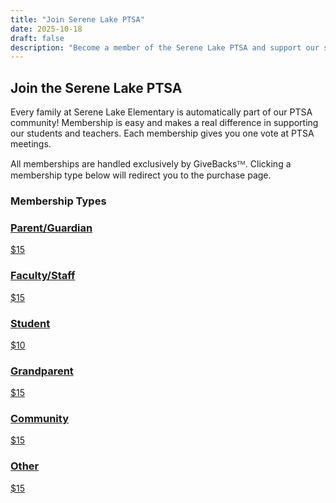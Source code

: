 ```yaml
---
title: "Join Serene Lake PTSA"
date: 2025-10-18
draft: false
description: "Become a member of the Serene Lake PTSA and support our students and teachers."
---
```


## Join the Serene Lake PTSA

Every family at Serene Lake Elementary is automatically part of our PTSA community! Membership is easy and makes a real difference in supporting our students and teachers. Each membership gives you one vote at PTSA meetings.

All memberships are handled exclusively by GiveBacksᵀᴹ. Clicking a membership type below will redirect you to the purchase page.

### Membership Types

<div class="membership-grid">

<a href="https://slptsa.givebacks.com/shop/items/1013736" target="_blank" rel="noopener noreferrer" class="membership-card">
  <h3>Parent/Guardian</h3>
  <p class="membership-price">$15</p>
</a>

<a href="https://slptsa.givebacks.com/shop/items/1013739" target="_blank" rel="noopener noreferrer" class="membership-card">
  <h3>Faculty/Staff</h3>
  <p class="membership-price">$15</p>
</a>

<a href="https://slptsa.givebacks.com/shop/items/1013738" target="_blank" rel="noopener noreferrer" class="membership-card">
  <h3>Student</h3>
  <p class="membership-price">$10</p>
</a>

<a href="https://slptsa.givebacks.com/shop/items/1013737" target="_blank" rel="noopener noreferrer" class="membership-card">
  <h3>Grandparent</h3>
  <p class="membership-price">$15</p>
</a>

<a href="https://slptsa.givebacks.com/shop/items/1013740" target="_blank" rel="noopener noreferrer" class="membership-card">
  <h3>Community</h3>
  <p class="membership-price">$15</p>
</a>

<a href="https://slptsa.givebacks.com/shop/items/1013742" target="_blank" rel="noopener noreferrer" class="membership-card">
  <h3>Other</h3>
  <p class="membership-price">$15</p>
</a>

</div>
